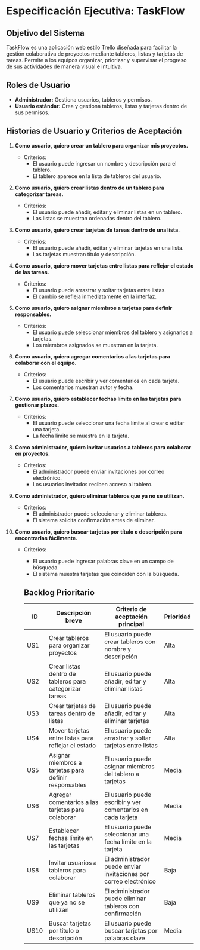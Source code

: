 # Especificación Ejecutiva: TaskFlow

## Objetivo del Sistema
TaskFlow es una aplicación web estilo Trello diseñada para facilitar la gestión colaborativa de proyectos mediante tableros, listas y tarjetas de tareas. Permite a los equipos organizar, priorizar y supervisar el progreso de sus actividades de manera visual e intuitiva.

## Roles de Usuario
- **Administrador:** Gestiona usuarios, tableros y permisos.
- **Usuario estándar:** Crea y gestiona tableros, listas y tarjetas dentro de sus permisos.

## Historias de Usuario y Criterios de Aceptación

1. **Como usuario, quiero crear un tablero para organizar mis proyectos.**
    - Criterios:
      - El usuario puede ingresar un nombre y descripción para el tablero.
      - El tablero aparece en la lista de tableros del usuario.

2. **Como usuario, quiero crear listas dentro de un tablero para categorizar tareas.**
    - Criterios:
      - El usuario puede añadir, editar y eliminar listas en un tablero.
      - Las listas se muestran ordenadas dentro del tablero.

3. **Como usuario, quiero crear tarjetas de tareas dentro de una lista.**
    - Criterios:
      - El usuario puede añadir, editar y eliminar tarjetas en una lista.
      - Las tarjetas muestran título y descripción.

4. **Como usuario, quiero mover tarjetas entre listas para reflejar el estado de las tareas.**
    - Criterios:
      - El usuario puede arrastrar y soltar tarjetas entre listas.
      - El cambio se refleja inmediatamente en la interfaz.

5. **Como usuario, quiero asignar miembros a tarjetas para definir responsables.**
    - Criterios:
      - El usuario puede seleccionar miembros del tablero y asignarlos a tarjetas.
      - Los miembros asignados se muestran en la tarjeta.

6. **Como usuario, quiero agregar comentarios a las tarjetas para colaborar con el equipo.**
    - Criterios:
      - El usuario puede escribir y ver comentarios en cada tarjeta.
      - Los comentarios muestran autor y fecha.

7. **Como usuario, quiero establecer fechas límite en las tarjetas para gestionar plazos.**
    - Criterios:
      - El usuario puede seleccionar una fecha límite al crear o editar una tarjeta.
      - La fecha límite se muestra en la tarjeta.

8. **Como administrador, quiero invitar usuarios a tableros para colaborar en proyectos.**
    - Criterios:
      - El administrador puede enviar invitaciones por correo electrónico.
      - Los usuarios invitados reciben acceso al tablero.

9. **Como administrador, quiero eliminar tableros que ya no se utilizan.**
    - Criterios:
      - El administrador puede seleccionar y eliminar tableros.
      - El sistema solicita confirmación antes de eliminar.

10. **Como usuario, quiero buscar tarjetas por título o descripción para encontrarlas fácilmente.**
     - Criterios:
        - El usuario puede ingresar palabras clave en un campo de búsqueda.
        - El sistema muestra tarjetas que coinciden con la búsqueda.

        ## Backlog Prioritario

        | ID   | Descripción breve                                                      | Criterio de aceptación principal                                 | Prioridad |
        |------|-----------------------------------------------------------------------|------------------------------------------------------------------|-----------|
        | US1  | Crear tableros para organizar proyectos                               | El usuario puede crear tableros con nombre y descripción         | Alta      |
        | US2  | Crear listas dentro de tableros para categorizar tareas               | El usuario puede añadir, editar y eliminar listas                | Alta      |
        | US3  | Crear tarjetas de tareas dentro de listas                             | El usuario puede añadir, editar y eliminar tarjetas              | Alta      |
        | US4  | Mover tarjetas entre listas para reflejar el estado                   | El usuario puede arrastrar y soltar tarjetas entre listas        | Alta      |
        | US5  | Asignar miembros a tarjetas para definir responsables                 | El usuario puede asignar miembros del tablero a tarjetas         | Media     |
        | US6  | Agregar comentarios a las tarjetas para colaborar                     | El usuario puede escribir y ver comentarios en cada tarjeta      | Media     |
        | US7  | Establecer fechas límite en las tarjetas                              | El usuario puede seleccionar una fecha límite en la tarjeta      | Media     |
        | US8  | Invitar usuarios a tableros para colaborar                            | El administrador puede enviar invitaciones por correo electrónico| Baja      |
        | US9  | Eliminar tableros que ya no se utilizan                               | El administrador puede eliminar tableros con confirmación        | Baja      |
        | US10 | Buscar tarjetas por título o descripción                              | El usuario puede buscar tarjetas por palabras clave              | Media     |

